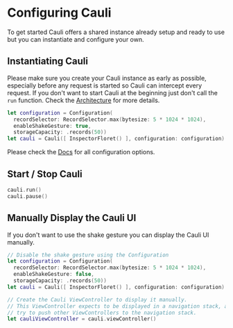 # Configuring Cauli

To get started Cauli offers a shared instance already setup and ready to use but you can instantiate and configure your own.

## Instantiating Cauli

Please make sure you create your Cauli instance as early as possible, especially before any request is started so Cauli can intercept every request. If you don't want to start Cauli at the beginning just don't call the `run` function. Check the [Architecture](Architecture) for more details.
 
```swift
let configuration = Configuration(
  recordSelector: RecordSelector.max(bytesize: 5 * 1024 * 1024),
  enableShakeGesture: true,
  storageCapacity: .records(50))
let cauli = Cauli([ InspectorFloret() ], configuration: configuration)
```

Please check the [Docs](https://cauli.works/docs/Structs/Configuration.html) for all configuration options.

## Start / Stop Cauli

```swift
cauli.run()
cauli.pause()
```

## Manually Display the Cauli UI

If you don't want to use the shake gesture you can display the Cauli UI manually.

```swift
// Disable the shake gesture using the Configuration
let configuration = Configuration(
  recordSelector: RecordSelector.max(bytesize: 5 * 1024 * 1024),
  enableShakeGesture: false,
  storageCapacity: .records(50))
let cauli = Cauli([ InspectorFloret() ], configuration: configuration)

// Create the Cauli ViewController to display it manually.
// This ViewController expects to be displayed in a navigation stack, as it can
// try to push other ViewControllers to the navigation stack.
let cauliViewController = cauli.viewController()
```
